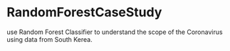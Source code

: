 # RandomForestCaseStudy
use Random Forest Classifier to understand the scope of the Coronavirus using data from South Kerea.

